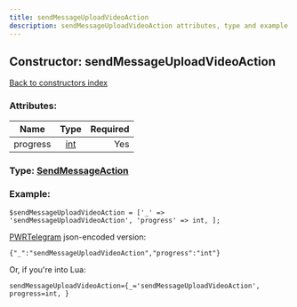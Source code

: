 ```yaml
---
title: sendMessageUploadVideoAction
description: sendMessageUploadVideoAction attributes, type and example
---
```

## Constructor: sendMessageUploadVideoAction  
[Back to constructors index](index.md)



### Attributes:

| Name     |    Type       | Required |
|----------|:-------------:|---------:|
|progress|[int](../types/int.md) | Yes|



### Type: [SendMessageAction](../types/SendMessageAction.md)


### Example:

```
$sendMessageUploadVideoAction = ['_' => 'sendMessageUploadVideoAction', 'progress' => int, ];
```  

[PWRTelegram](https://pwrtelegram.xyz) json-encoded version:

```
{"_":"sendMessageUploadVideoAction","progress":"int"}
```


Or, if you're into Lua:  


```
sendMessageUploadVideoAction={_='sendMessageUploadVideoAction', progress=int, }

```


